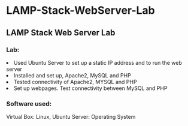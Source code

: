 # LAMP-Stack-WebServer-Lab
## LAMP Stack Web Server Lab
 
### Lab:
<li>Used Ubuntu Server to set up a static IP address and to run  the web server
<li>Installed and set up, Apache2, MySQL and PHP
<li>Tested connectivity of Apache2, MYSQL and PHP
<li>Set up webpages. Test connectivity between MySQL and PHP


### Software used:
Virtual Box: Linux, Ubuntu Server: Operating System

